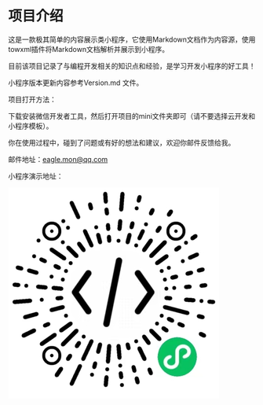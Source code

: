 # 项目介绍

这是一款极其简单的内容展示类小程序，它使用Markdown文档作为内容源，使用towxml插件将Markdown文档解析并展示到小程序。

目前该项目记录了与编程开发相关的知识点和经验，是学习开发小程序的好工具！

小程序版本更新内容参考Version.md 文件。

项目打开方法：

下载安装微信开发者工具，然后打开项目的mini文件夹即可（请不要选择云开发和小程序模板）。

你在使用过程中，碰到了问题或有好的想法和建议，欢迎你邮件反馈给我。

邮件地址：eagle.mon@qq.com

小程序演示地址：

![alt 豆子碎片](docs/images/visit.jpg)
